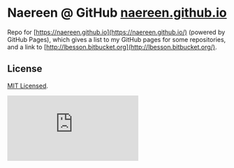 # Naereen @ GitHub [naereen.github.io](https://naereen.github.io/)
Repo for [https://naereen.github.io](https://naereen.github.io/) (powered by GitHub Pages), which gives a list to my GitHub pages for some repositories, and a link to [http://lbesson.bitbucket.org](http://lbesson.bitbucket.org/).

## License
[MIT Licensed](http://lbesson.mit-license.org/).

[![Analytics](https://ga-beacon.appspot.com/UA-38514290-17/github.com/Naereen/naereen.github.io/README.md?pixel)](https://github.com/Naereen/naereen.github.io)
